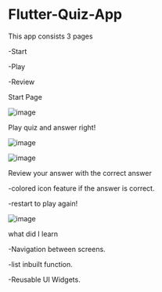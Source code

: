 # Flutter-Quiz-App
This app consists 3 pages

-Start

-Play

-Review



Start Page

![image](https://github.com/user-attachments/assets/af04dd69-6b09-4033-a2f1-c2b8efab61e2)


Play quiz and answer right!

![image](https://github.com/user-attachments/assets/d98bf2ce-3ee9-4254-8253-c88a5f196c54)


![image](https://github.com/user-attachments/assets/ee1fcd5b-859b-43de-bf75-23283567015d)


Review your answer with the correct answer

-colored icon feature if the answer is correct.

-restart to play again!


![image](https://github.com/user-attachments/assets/8753d588-62ad-4568-832f-f6f14a773566)



what did I learn

-Navigation between screens.

-list inbuilt function.

-Reusable UI Widgets.





